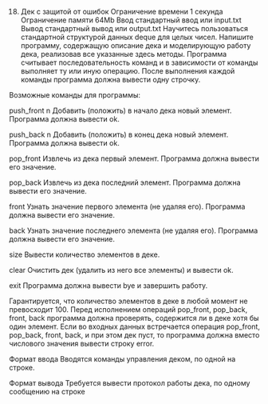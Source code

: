 18. Дек с защитой от ошибок
    Ограничение времени 1 секунда
    Ограничение памяти 64Mb
    Ввод стандартный ввод или input.txt
    Вывод стандартный вывод или output.txt
    Научитесь пользоваться стандартной структурой данных deque для целых чисел. Напишите программу, содержащую описание дека и моделирующую работу дека, реализовав все указанные здесь методы. Программа считывает последовательность команд и в зависимости от команды выполняет ту или иную операцию. После выполнения каждой команды программа должна вывести одну строчку.

Возможные команды для программы:

push_front n
Добавить (положить) в начало дека новый элемент. Программа должна вывести ok.

push_back n
Добавить (положить) в конец дека новый элемент. Программа должна вывести ok.

pop_front
Извлечь из дека первый элемент. Программа должна вывести его значение.

pop_back
Извлечь из дека последний элемент. Программа должна вывести его значение.

front
Узнать значение первого элемента (не удаляя его). Программа должна вывести его значение.

back
Узнать значение последнего элемента (не удаляя его). Программа должна вывести его значение.

size
Вывести количество элементов в деке.

clear
Очистить дек (удалить из него все элементы) и вывести ok.

exit
Программа должна вывести bye и завершить работу.

Гарантируется, что количество элементов в деке в любой момент не превосходит 100. Перед исполнением операций pop_front, pop_back, front, back программа должна проверять, содержится ли в деке хотя бы один элемент. Если во входных данных встречается операция pop_front, pop_back, front, back, и при этом дек пуст, то программа должна вместо числового значения вывести строку error.

Формат ввода
Вводятся команды управления деком, по одной на строке.

Формат вывода
Требуется вывести протокол работы дека, по одному сообщению на строке
